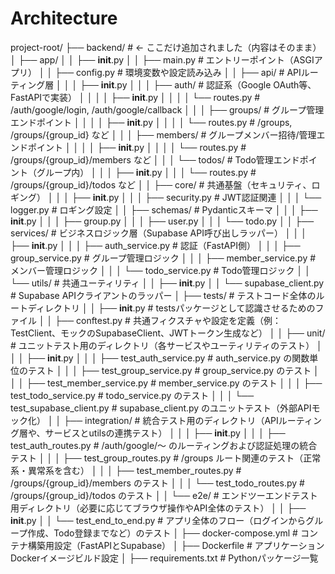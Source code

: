 # Architecture

project-root/
├── backend/                   # ← ここだけ追加されました（内容はそのまま）
│   ├── app/
│   │   ├── __init__.py
│   │   ├── main.py                # エントリーポイント（ASGIアプリ）
│   │   ├── config.py              # 環境変数や設定読み込み
│   │   ├── api/                   # APIルーティング層
│   │   │   ├── __init__.py
│   │   │   ├── auth/              # 認証系（Google OAuth等、FastAPIで実装）
│   │   │   │   ├── __init__.py
│   │   │   │   └── routes.py      # /auth/google/login, /auth/google/callback
│   │   │   ├── groups/            # グループ管理エンドポイント
│   │   │   │   ├── __init__.py
│   │   │   │   └── routes.py      # /groups, /groups/{group_id} など
│   │   │   ├── members/           # グループメンバー招待/管理エンドポイント
│   │   │   │   ├── __init__.py
│   │   │   │   └── routes.py      # /groups/{group_id}/members など
│   │   │   └── todos/             # Todo管理エンドポイント（グループ内）
│   │   │       ├── __init__.py
│   │   │       └── routes.py      # /groups/{group_id}/todos など
│   │   ├── core/                  # 共通基盤（セキュリティ、ロギング）
│   │   │   ├── __init__.py
│   │   │   ├── security.py        # JWT認証関連
│   │   │   └── logger.py          # ロギング設定
│   │   ├── schemas/               # Pydanticスキーマ
│   │   │   ├── __init__.py
│   │   │   ├── group.py
│   │   │   ├── user.py
│   │   │   └── todo.py
│   │   ├── services/              # ビジネスロジック層（Supabase API呼び出しラッパー）
│   │   │   ├── __init__.py
│   │   │   ├── auth_service.py    # 認証（FastAPI側）
│   │   │   ├── group_service.py   # グループ管理ロジック
│   │   │   ├── member_service.py  # メンバー管理ロジック
│   │   │   └── todo_service.py    # Todo管理ロジック
│   │   └── utils/                 # 共通ユーティリティ
│   │       ├── __init__.py
│   │       └── supabase_client.py # Supabase APIクライアントのラッパー
│   ├── tests/                       # テストコード全体のルートディレクトリ
│   │   ├── __init__.py              # testsパッケージとして認識させるためのファイル
│   │   ├── conftest.py              # 共通フィクスチャや設定を定義（例：TestClient、モックのSupabaseClient、JWTトークン生成など）
│   │   ├── unit/                    # ユニットテスト用のディレクトリ（各サービスやユーティリティのテスト）
│   │   │   ├── __init__.py
│   │   │   ├── test_auth_service.py    # auth_service.py の関数単位のテスト
│   │   │   ├── test_group_service.py   # group_service.py のテスト
│   │   │   ├── test_member_service.py  # member_service.py のテスト
│   │   │   ├── test_todo_service.py    # todo_service.py のテスト
│   │   │   └── test_supabase_client.py # supabase_client.py のユニットテスト（外部APIモック化）
│   │   ├── integration/             # 統合テスト用のディレクトリ（APIルーティング層や、サービスとutilsの連携テスト）
│   │   │   ├── __init__.py
│   │   │   ├── test_auth_routes.py     # /auth/google/～ のルーティングおよび認証処理の統合テスト
│   │   │   ├── test_group_routes.py    # /groups ルート関連のテスト（正常系・異常系を含む）
│   │   │   ├── test_member_routes.py   # /groups/{group_id}/members のテスト
│   │   │   └── test_todo_routes.py     # /groups/{group_id}/todos のテスト
│   │   └── e2e/                     # エンドツーエンドテスト用ディレクトリ（必要に応じてブラウザ操作やAPI全体のテスト）
│   │       ├── __init__.py
│   │       └── test_end_to_end.py   # アプリ全体のフロー（ログインからグループ作成、Todo登録までなど）のテスト
│   ├── docker-compose.yml         # コンテナ構築用設定（FastAPIとSupabase）
│   ├── Dockerfile                 # アプリケーションDockerイメージビルド設定
│   ├── requirements.txt           # Pythonパッケージ一覧
